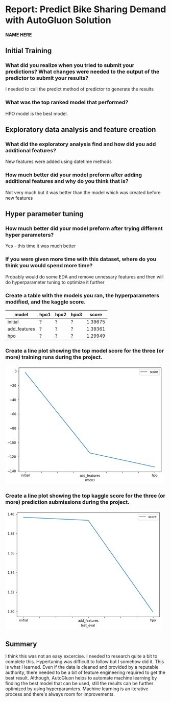 # Report: Predict Bike Sharing Demand with AutoGluon Solution
#### NAME HERE

## Initial Training
### What did you realize when you tried to submit your predictions? What changes were needed to the output of the predictor to submit your results?
I needed to call the predict method of predictor to generate the results
### What was the top ranked model that performed?
HPO model is the best model.

## Exploratory data analysis and feature creation
### What did the exploratory analysis find and how did you add additional features?
New features were added using datetime methods

### How much better did your model preform after adding additional features and why do you think that is?

Not very much but it was better than the model which was created before new features

## Hyper parameter tuning
### How much better did your model preform after trying different hyper parameters?

Yes - this time it was much better

### If you were given more time with this dataset, where do you think you would spend more time?

Probably would do some EDA and remove unnessary features and then will do hyperparameter tuning to optimize it further

### Create a table with the models you ran, the hyperparameters modified, and the kaggle score.
|model|hpo1|hpo2|hpo3|score|
|--|--|--|--|--|
|initial|?|?|?|1.39675|
|add_features|?|?|?|1.39361|
|hpo|?|?|?|1.29949|

### Create a line plot showing the top model score for the three (or more) training runs during the project.


![model_train_score.png](img/model_train_score.png)

### Create a line plot showing the top kaggle score for the three (or more) prediction submissions during the project.


![model_test_score.png](img/model_test_score.png)

## Summary
I think this was not an easy excercise. I needed to research quite a bit to complete this. Hypertuning was difficult to follow but I somehow did it. This is what I learned.
Even if the data is cleaned and provided by a reputable authority, there needed to be a bit of feature engineering required to get the best result. Although, AutoGluon helps to automate machine learning by finding the best model that can be used, still the results can be further optimized by using hyperparamters. Machine learning is an iterative process and there's always room for improvements. 